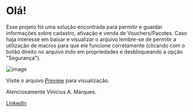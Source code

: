 # Olá!

Esse projeto foi uma solução encontrada para permitir e guardar informações sobre cadastro, ativação e venda de Vouchers/Pacotes. Caso haja interesse em baixar e visualizar o arquivo lembre-se de permitir a utilização de macros para que ele funcione corretamente (clicando com o botão direito no arquivo indo em propriedades e desbloqueando a opção "Segurança").

![image](https://github.com/user-attachments/assets/f495db78-ae1e-4a24-a70d-ce01ec518b31)


Visite o arquivo [Preview](https://github.com/hyauss/ProjetosExcel/blob/main/ProjetoVouchers/Preview.md) para visualização.

Atenciosamente Vinicius A. Marques.

[LinkedIn](https://www.linkedin.com/in/vinicius-marques-966918274/)
